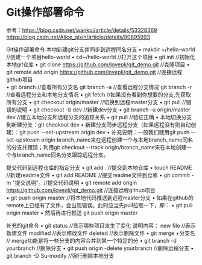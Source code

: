 # Git操作部署命令

参考：https://blog.csdn.net/wankui/article/details/53328369
     https://blog.csdn.net/Alice_qixin/article/details/80895993

Git操作部署命令
本地新建git分支并同步到远程同名分支
•	makdir ~/hello-world    //创建一个项目hello-world
•	cd~/hello-world       //打开这个项目
•	git init             //初始化本地git仓库
•	git clone https://github.com/lovepli/git_demo.git //克隆项目
•	git remote add origin https://github.com/lovepli/git_demo.git     //连接远程github项目  
•	git branch //查看所有分支名
git branch -a  //查看远程分支情况
git branch -r  //查看远程分支和本地分支情况
•	git fetch //如果没有看到你想要的分支,先获取所有分支
•	git checkout origin/master //切换到远程master分支
•	git pull  //错误的说明
•	git checkout -b dev //新建dev分支
•	git branch -u origin/master dev //建立本地分支和远程分支的追踪关系
•	git pull //验证正确
•	本地切换分支到新建分支：git checkout dev
•	新建分支同步远程分支（如果远程没有则自动创建）：git push --set-upstream origin dev
•	补充说明：一般我们就用git push --set-upstream origin branch_name来在远程创建一个与本地branch_name同名的分支并跟踪；利用git checkout --track origin/branch_name来在本地创建一个与branch_name同名分支跟踪远程分支。


提交代码到远程仓库的指定分支
•	git add .  //提交到本地仓库
•	touch README //新建readme文件
•	git add README //提交readme文件到仓库
•	git commit -m "提交说明"。//提交代码说明
•	git remote add origin https://github.com/lovepli/git_demo.git     //连接远程github项目  
•	git push origin master //将本地代码推送到远程master分支
•	如果在github的remote上已经有了文件，会出现错误。此时应当先pull拉取一下，即：
•	git pull origin master
•	然后再进行推送 git push origin master

补充的git命令
•	 git status  //显示哪些项目发生了变化
   说明内容：
   new file //表示新建文件
   modified //表示修改文件
   deleted //表示删除文件
•	git merge +分支名  // merge功能是将一些分支的内容合并到某一个特定的分
•	git branch -d yourbranch //删除分支
•	git push origin -delete yourbranch //删除远程分支
•	git branch -D Su-modify //强行删除本地分支



